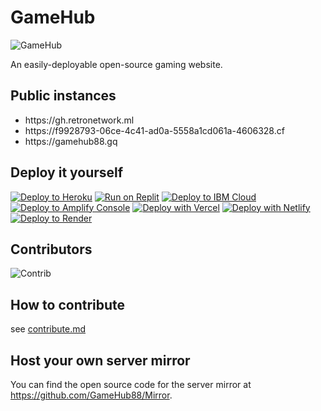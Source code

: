 # GameHub

![GameHub](https://socialify.git.ci/GameHub88/GameHub/image?description=1&descriptionEditable=Your%20unblocked%20game%20stop&font=Inter&forks=1&issues=1&logo=https%3A%2F%2Fraw.githubusercontent.com%2FGameHub88%2FGameHub%2Fmain%2Fassets%2Fimg%2Flogo.png&pattern=Floating%20Cogs&pulls=1&stargazers=1&theme=Dark)

An easily-deployable open-source gaming website.

## Public instances

<ul>
    <li><a href="https://gh.retronetwork.ml"></a>https://gh.retronetwork.ml</li>
    <li><a href="https://f9928793-06ce-4c41-ad0a-5558a1cd061a-4606328.cf"></a>https://f9928793-06ce-4c41-ad0a-5558a1cd061a-4606328.cf</li>
    <li><a href="https://gamehub88.gq"></a>https://gamehub88.gq</li>
</ul>

## Deploy it yourself

[![Deploy to Heroku](https://binbashbanana.github.io/deploy-buttons/buttons/remade/heroku.svg)](https://heroku.com/deploy/?template=https://github.com/GameHub88/GameHub)
[![Run on Replit](https://binbashbanana.github.io/deploy-buttons/buttons/remade/replit.svg)](https://replit.com/github/GameHub88/GameHub)
[![Deploy to IBM Cloud](https://binbashbanana.github.io/deploy-buttons/buttons/remade/ibmcloud.svg)](https://cloud.ibm.com/devops/setup/deploy?repository=https://github.com/GameHub88/GameHub)
[![Deploy to Amplify Console](https://binbashbanana.github.io/deploy-buttons/buttons/remade/amplifyconsole.svg)](https://console.aws.amazon.com/amplify/home#/deploy?repo=https://github.com/GameHub88/GameHub)
[![Deploy with Vercel](https://binbashbanana.github.io/deploy-buttons/buttons/remade/vercel.svg)](https://vercel.com/new/clone?repository-url=https://github.com/GameHub88/GameHub) 
[![Deploy with Netlify](https://binbashbanana.github.io/deploy-buttons/buttons/remade/netlify.svg)](https://app.netlify.com/start/deploy?repository=https://github.com/GameHub88/GameHub)
[![Deploy to Render](https://binbashbanana.github.io/deploy-buttons/buttons/remade/render.svg)](https://render.com/deploy?repo=https://github.com/GameHub88/GameHub)

## Contributors

![Contrib](https://contrib.rocks/image?repo=GameHub88/GameHub)

## How to contribute

see <a href="./development/contribute.md">contribute.md</a>

## Host your own server mirror

You can find the open source code for the server mirror at <a href=".../Mirror">https://github.com/GameHub88/Mirror</a>.